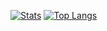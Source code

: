 [![Stats](https://github-readme-stats.vercel.app/api?username=inutwp&theme=buefy&show_icons=true&line_height=27)](https://github.com/inutwp/index)
[![Top Langs](https://github-readme-stats.vercel.app/api/top-langs/?username=inutwp&hide=blade,html&theme=buefy)](https://github.com/inutwp/index)

